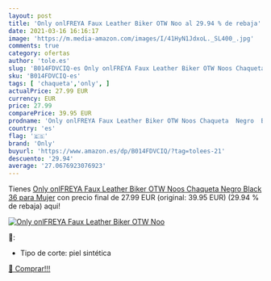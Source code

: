 ```yaml
---
layout: post
title: 'Only onlFREYA Faux Leather Biker OTW Noo al 29.94 % de rebaja'
date: 2021-03-16 16:16:17
image: 'https://m.media-amazon.com/images/I/41HyN1JdxoL._SL400_.jpg'
comments: true
category: ofertas
author: 'tole.es'
slug: 'B014FDVCIQ-es Only onlFREYA Faux Leather Biker OTW Noos Chaqueta Negro...'
sku: 'B014FDVCIQ-es'
tags: [ 'chaqueta','only', ]
actualPrice: 27.99 EUR
currency: EUR
price: 27.99
comparePrice: 39.95 EUR
prodname: 'Only onlFREYA Faux Leather Biker OTW Noos Chaqueta  Negro  Black   36 para Mujer'
country: 'es'
flag: '🇪🇸'
brand: 'Only'
buyurl: 'https://www.amazon.es/dp/B014FDVCIQ/?tag=tolees-21'
descuento: '29.94'
average: '27.0676923076923'
---
```


Tienes [Only onlFREYA Faux Leather Biker OTW Noos Chaqueta  Negro  Black   36 para Mujer](https://www.amazon.es/dp/B014FDVCIQ/?tag=tolees-21) con precio final de  27.99 EUR (original: 39.95 EUR) (29.94 %  de rebaja) aqui!

[![Only onlFREYA Faux Leather Biker OTW Noo](https://m.media-amazon.com/images/I/41HyN1JdxoL._SL400_.jpg)](https://www.amazon.es/dp/B014FDVCIQ/?tag=tolees-21)

🔎:

- Tipo de corte: piel sintética

[🛒 Comprar!!!](https://www.amazon.es/dp/B014FDVCIQ/?tag=tolees-21)
